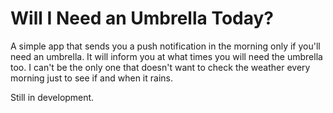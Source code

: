 # Will I Need an Umbrella Today?
A simple app that sends you a push notification in the morning only if you'll need an umbrella. It will inform you at what times you will need the umbrella too. I can't be the only one that doesn't want to check the weather every morning just to see if and when it rains. 

Still in development.
